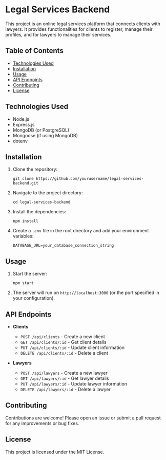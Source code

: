 # Legal Services Backend

This project is an online legal services platform that connects clients with lawyers. It provides functionalities for clients to register, manage their profiles, and for lawyers to manage their services.

## Table of Contents

- [Technologies Used](#technologies-used)
- [Installation](#installation)
- [Usage](#usage)
- [API Endpoints](#api-endpoints)
- [Contributing](#contributing)
- [License](#license)

## Technologies Used

- Node.js
- Express.js
- MongoDB (or PostgreSQL)
- Mongoose (if using MongoDB)
- dotenv

## Installation

1. Clone the repository:
   ```
   git clone https://github.com/yourusername/legal-services-backend.git
   ```

2. Navigate to the project directory:
   ```
   cd legal-services-backend
   ```

3. Install the dependencies:
   ```
   npm install
   ```

4. Create a `.env` file in the root directory and add your environment variables:
   ```
   DATABASE_URL=your_database_connection_string
   ```

## Usage

1. Start the server:
   ```
   npm start
   ```

2. The server will run on `http://localhost:3000` (or the port specified in your configuration).

## API Endpoints

- **Clients**
  - `POST /api/clients` - Create a new client
  - `GET /api/clients/:id` - Get client details
  - `PUT /api/clients/:id` - Update client information
  - `DELETE /api/clients/:id` - Delete a client

- **Lawyers**
  - `POST /api/lawyers` - Create a new lawyer
  - `GET /api/lawyers/:id` - Get lawyer details
  - `PUT /api/lawyers/:id` - Update lawyer information
  - `DELETE /api/lawyers/:id` - Delete a lawyer

## Contributing

Contributions are welcome! Please open an issue or submit a pull request for any improvements or bug fixes.

## License

This project is licensed under the MIT License.